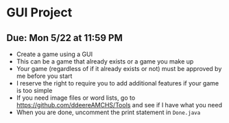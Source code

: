 # GUI Project

## Due: Mon 5/22 at 11:59 PM

- Create a game using a GUI
- This can be a game that already exists or a game you make up
- Your game (regardless of if it already exists or not) must be approved by me before you start
- I reserve the right to require you to add additional features if your game is too simple
- If you need image files or word lists, go to https://github.com/ddeereAMCHS/Tools and see if I have what you need
- When you are done, uncomment the print statement in `Done.java`
